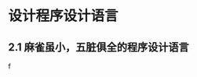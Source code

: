 <!--
 * @Author: xiuquanxu
 * @Company: kaochong
 * @Date: 2020-10-15 11:53:10
 * @LastEditors: xiuquanxu
 * @LastEditTime: 2020-10-15 11:55:34
-->
# 设计程序设计语言  

## 2.1 麻雀虽小，五脏俱全的程序设计语言  

f